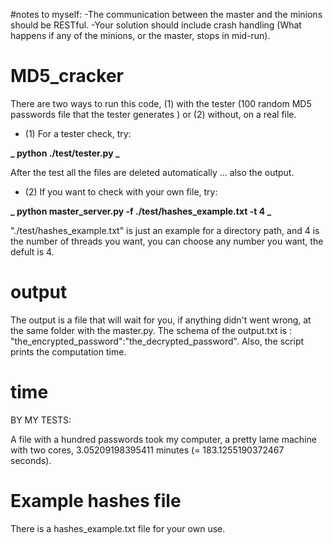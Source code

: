 #notes to myself:
-The communication between the master and the minions should be RESTful.
-Your solution should include crash handling (What happens if any of the minions, or
the master, stops in mid-run).

# MD5_cracker

There are two ways to run this code, (1) with the tester (100 random MD5 passwords file that the tester generates ) or (2) without, on a real file.

- (1) For a tester check, try:

**_ python ./test/tester.py _**

After the test all the files are deleted automatically ... also the output.

- (2) If you want to check with your own file, try:

**_ python master_server.py -f ./test/hashes_example.txt -t 4 _**

"./test/hashes_example.txt" is just an example for a directory path, and 4 is the number of threads you want, you can choose any number you want, the defult is 4.

# output

The output is a file that will wait for you, if anything didn't went wrong, at the same folder with the master.py.
The schema of the output.txt is : "the_encrypted_password":"the_decrypted_password". Also, the script prints the computation time.

# time

BY MY TESTS:

A file with a hundred passwords took my computer, a pretty lame machine with two cores, 3.05209198395411 minutes (= 183.1255190372467 seconds).

# Example hashes file

There is a hashes_example.txt file for your own use.
